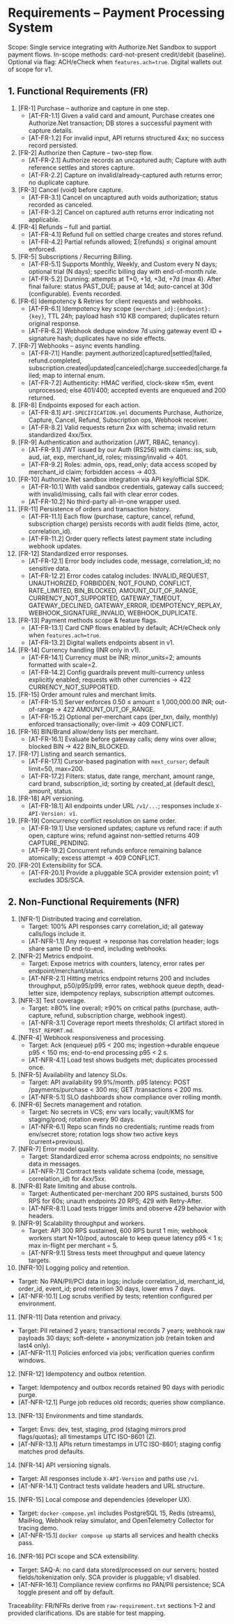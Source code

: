 # Requirements – Payment Processing System

Scope: Single service integrating with Authorize.Net Sandbox to support payment flows. In-scope methods: card-not-present credit/debit (baseline). Optional via flag: ACH/eCheck when `features.ach=true`. Digital wallets out of scope for v1.

## 1. Functional Requirements (FR)
1. [FR-1] Purchase – authorize and capture in one step.
   - [AT-FR-1.1] Given a valid card and amount, Purchase creates one Authorize.Net transaction; DB stores a successful payment with capture details.
   - [AT-FR-1.2] For invalid input, API returns structured 4xx; no success record persisted.
2. [FR-2] Authorize then Capture – two-step flow.
   - [AT-FR-2.1] Authorize records an uncaptured auth; Capture with auth reference settles and stores capture.
   - [AT-FR-2.2] Capture on invalid/already-captured auth returns error; no duplicate capture.
3. [FR-3] Cancel (void) before capture.
   - [AT-FR-3.1] Cancel on uncaptured auth voids authorization; status recorded as canceled.
   - [AT-FR-3.2] Cancel on captured auth returns error indicating not applicable.
4. [FR-4] Refunds – full and partial.
   - [AT-FR-4.1] Refund full on settled charge creates and stores refund.
   - [AT-FR-4.2] Partial refunds allowed; Σ(refunds) ≤ original amount enforced.
5. [FR-5] Subscriptions / Recurring Billing.
   - [AT-FR-5.1] Supports Monthly, Weekly, and Custom every N days; optional trial (N days); specific billing day with end-of-month rule.
   - [AT-FR-5.2] Dunning: attempts at T+0, +1d, +3d, +7d (max 4). After final failure: status PAST_DUE; pause at 14d; auto-cancel at 30d (configurable). Events recorded.
6. [FR-6] Idempotency & Retries for client requests and webhooks.
   - [AT-FR-6.1] Idempotency key scope `{merchant_id}:{endpoint}:{key}`, TTL 24h; payload hash ≤10 KB compared; duplicates return original response.
   - [AT-FR-6.2] Webhook dedupe window 7d using gateway event ID + signature hash; duplicates have no side effects.
7. [FR-7] Webhooks – async events handling.
   - [AT-FR-7.1] Handle: payment.authorized|captured|settled|failed, refund.completed, subscription.created|updated|canceled|charge.succeeded|charge.failed; map to internal enum.
   - [AT-FR-7.2] Authenticity: HMAC verified, clock-skew ≤5m, event unprocessed; else 401/400; accepted events are enqueued and 200 returned.
8. [FR-8] Endpoints exposed for each action.
   - [AT-FR-8.1] `API-SPECIFICATION.yml` documents Purchase, Authorize, Capture, Cancel, Refund, Subscription ops, Webhook receiver.
   - [AT-FR-8.2] Valid requests return 2xx with schema; invalid return standardized 4xx/5xx.
9. [FR-9] Authentication and authorization (JWT, RBAC, tenancy).
   - [AT-FR-9.1] JWT issued by our Auth (RS256) with claims: iss, sub, aud, iat, exp, merchant_id, roles; missing/invalid → 401.
   - [AT-FR-9.2] Roles: admin, ops, read_only; data access scoped by merchant_id claim; forbidden access → 403.
10. [FR-10] Authorize.Net sandbox integration via API key/official SDK.
    - [AT-FR-10.1] With valid sandbox credentials, gateway calls succeed; with invalid/missing, calls fail with clear error codes.
    - [AT-FR-10.2] No third-party all-in-one wrapper used.
11. [FR-11] Persistence of orders and transaction history.
    - [AT-FR-11.1] Each flow (purchase, capture, cancel, refund, subscription charge) persists records with audit fields (time, actor, correlation_id).
    - [AT-FR-11.2] Order query reflects latest payment state including webhook updates.
12. [FR-12] Standardized error responses.
    - [AT-FR-12.1] Error body includes code, message, correlation_id; no sensitive data.
    - [AT-FR-12.2] Error codes catalog includes: INVALID_REQUEST, UNAUTHORIZED, FORBIDDEN, NOT_FOUND, CONFLICT, RATE_LIMITED, BIN_BLOCKED, AMOUNT_OUT_OF_RANGE, CURRENCY_NOT_SUPPORTED, GATEWAY_TIMEOUT, GATEWAY_DECLINED, GATEWAY_ERROR, IDEMPOTENCY_REPLAY, WEBHOOK_SIGNATURE_INVALID, WEBHOOK_DUPLICATE.
13. [FR-13] Payment methods scope & feature flags.
    - [AT-FR-13.1] Card CNP flows enabled by default; ACH/eCheck only when `features.ach=true`.
    - [AT-FR-13.2] Digital wallets endpoints absent in v1.
14. [FR-14] Currency handling (INR only in v1).
    - [AT-FR-14.1] Currency must be INR; minor_units=2; amounts formatted with scale=2.
    - [AT-FR-14.2] Config guardrails prevent multi-currency unless explicitly enabled; requests with other currencies → 422 CURRENCY_NOT_SUPPORTED.
15. [FR-15] Order amount rules and merchant limits.
    - [AT-FR-15.1] Server enforces 0.50 ≤ amount ≤ 1,000,000.00 INR; out-of-range → 422 AMOUNT_OUT_OF_RANGE.
    - [AT-FR-15.2] Optional per-merchant caps (per_txn, daily, monthly) enforced transactionally; over-limit → 409 CONFLICT.
16. [FR-16] BIN/Brand allow/deny lists per merchant.
    - [AT-FR-16.1] Evaluate before gateway calls; deny wins over allow; blocked BIN → 422 BIN_BLOCKED.
17. [FR-17] Listing and search semantics.
    - [AT-FR-17.1] Cursor-based pagination with `next_cursor`; default limit=50, max=200.
    - [AT-FR-17.2] Filters: status, date range, merchant, amount range, card brand, subscription_id; sorting by created_at (default desc), amount, status.
18. [FR-18] API versioning.
    - [AT-FR-18.1] All endpoints under URL `/v1/...`; responses include `X-API-Version: v1`.
19. [FR-19] Concurrency conflict resolution on same order.
    - [AT-FR-19.1] Use versioned updates; capture vs refund race: if auth open, capture wins; refund against non-settled returns 409 CAPTURE_PENDING.
    - [AT-FR-19.2] Concurrent refunds enforce remaining balance atomically; excess attempt → 409 CONFLICT.
20. [FR-20] Extensibility for SCA.
    - [AT-FR-20.1] Provide a pluggable SCA provider extension point; v1 excludes 3DS/SCA.

## 2. Non-Functional Requirements (NFR)
1. [NFR-1] Distributed tracing and correlation.
   - Target: 100% API responses carry correlation_id; all gateway calls/logs include it.
   - [AT-NFR-1.1] Any request → response has correlation header; logs share same ID end-to-end, including webhooks.
2. [NFR-2] Metrics endpoint.
   - Target: Expose metrics with counters, latency, error rates per endpoint/merchant/status.
   - [AT-NFR-2.1] Hitting metrics endpoint returns 200 and includes throughput, p50/p95/p99, error rates, webhook queue depth, dead-letter size, idempotency replays, subscription attempt outcomes.
3. [NFR-3] Test coverage.
   - Target: ≥80% line overall; ≥90% on critical paths (purchase, auth-capture, refund, subscription charge, webhook ingest).
   - [AT-NFR-3.1] Coverage report meets thresholds; CI artifact stored in `TEST_REPORT.md`.
4. [NFR-4] Webhook responsiveness and processing.
   - Target: Ack (enqueue) p95 < 200 ms; ingestion→durable enqueue p95 < 150 ms; end-to-end processing p95 < 2 s.
   - [AT-NFR-4.1] Load test shows budgets met; duplicates processed once.
5. [NFR-5] Availability and latency SLOs.
   - Target: API availability 99.9%/month. p95 latency: POST /payments/purchase < 300 ms; GET /transactions < 200 ms.
   - [AT-NFR-5.1] SLO dashboards show compliance over rolling month.
6. [NFR-6] Secrets management and rotation.
   - Target: No secrets in VCS; env vars locally; vault/KMS for staging/prod; rotation every 90 days.
   - [AT-NFR-6.1] Repo scan finds no credentials; runtime reads from env/secret store; rotation logs show two active keys (current+previous).
7. [NFR-7] Error model quality.
   - Target: Standardized error schema across endpoints; no sensitive data in messages.
   - [AT-NFR-7.1] Contract tests validate schema (code, message, correlation_id) for 4xx/5xx.
8. [NFR-8] Rate limiting and abuse controls.
   - Target: Authenticated per-merchant 200 RPS sustained, bursts 500 RPS for 60s; unauth endpoints 20 RPS; 429 with Retry-After.
   - [AT-NFR-8.1] Load tests trigger limits and observe 429 behavior with headers.
9. [NFR-9] Scalability throughput and workers.
   - Target: API 300 RPS sustained, 600 RPS burst 1 min; webhook workers start N=10/pod, autoscale to keep queue latency p95 < 1 s; max in-flight per merchant = 5.
   - [AT-NFR-9.1] Stress tests meet throughput and queue latency targets.
10. [NFR-10] Logging policy and retention.
   - Target: No PAN/PII/PCI data in logs; include correlation_id, merchant_id, order_id, event_id; prod retention 30 days, lower envs 7 days.
   - [AT-NFR-10.1] Log scrubs verified by tests; retention configured per environment.
11. [NFR-11] Data retention and privacy.
   - Target: PII retained 2 years; transactional records 7 years; webhook raw payloads 30 days; soft-delete + anonymization job (retain token and last4 only).
   - [AT-NFR-11.1] Policies enforced via jobs; verification queries confirm windows.
12. [NFR-12] Idempotency and outbox retention.
   - Target: Idempotency and outbox records retained 90 days with periodic purge.
   - [AT-NFR-12.1] Purge job reduces old records; queries show compliance.
13. [NFR-13] Environments and time standards.
   - Target: Envs: dev, test, staging, prod (staging mirrors prod flags/quotas); all timestamps UTC ISO-8601 (Z).
   - [AT-NFR-13.1] APIs return timestamps in UTC ISO-8601; staging config matches prod defaults.
14. [NFR-14] API versioning signals.
   - Target: All responses include `X-API-Version` and paths use `/v1`.
   - [AT-NFR-14.1] Contract tests validate headers and URL structure.
15. [NFR-15] Local compose and dependencies (developer UX).
   - Target: `docker-compose.yml` includes PostgreSQL 15, Redis (streams), MailHog, Webhook relay simulator, and OpenTelemetry Collector for tracing demo.
   - [AT-NFR-15.1] `docker compose up` starts all services and health checks pass.
16. [NFR-16] PCI scope and SCA extensibility.
   - Target: SAQ-A: no card data stored/processed on our servers; hosted fields/tokenization only. SCA provider is pluggable; v1 disabled.
   - [AT-NFR-16.1] Compliance review confirms no PAN/PII persistence; SCA toggle present and off by default.

Traceability: FR/NFRs derive from `raw-requirement.txt` sections 1–2 and provided clarifications. IDs are stable for test mapping.
